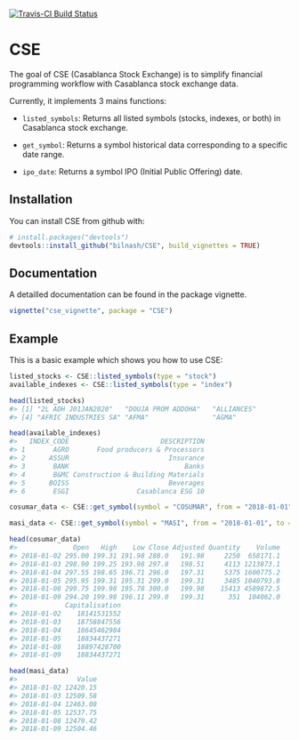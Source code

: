 
<!-- README.md is generated from README.Rmd. Please edit that file -->

[![Travis-CI Build
Status](https://travis-ci.org/bilnash/CSE.svg?branch=master)](https://travis-ci.org/bilnash/CSE)

# CSE

The goal of CSE (Casablanca Stock Exchange) is to simplify financial
programming workflow with Casablanca stock exchange data.

Currently, it implements 3 mains functions:

  - `listed_symbols`: Returns all listed symbols (stocks, indexes, or
    both) in Casablanca stock exchange.

  - `get_symbol`: Returns a symbol historical data corresponding to a
    specific date range.

  - `ipo_date`: Returns a symbol IPO (Initial Public Offering) date.

## Installation

You can install CSE from github with:

``` r
# install.packages("devtools")
devtools::install_github("bilnash/CSE", build_vignettes = TRUE)
```

## Documentation

A detailled documentation can be found in the package vignette.

``` r
vignette("cse_vignette", package = "CSE")
```

## Example

This is a basic example which shows you how to use CSE:

``` r
listed_stocks <- CSE::listed_symbols(type = "stock")
available_indexes <- CSE::listed_symbols(type = "index")

head(listed_stocks)
#> [1] "2L ADH J01JAN2020"   "DOUJA PROM ADDOHA"   "ALLIANCES"          
#> [4] "AFRIC INDUSTRIES SA" "AFMA"                "AGMA"

head(available_indexes)
#>   INDEX_CODE                       DESCRIPTION
#> 1       AGRO       Food producers & Processors
#> 2      ASSUR                         Insurance
#> 3       BANK                             Banks
#> 4       B&MC Construction & Building Materials
#> 5      BOISS                         Beverages
#> 6       ESGI                 Casablanca ESG 10
```

``` r
cosumar_data <- CSE::get_symbol(symbol = "COSUMAR", from = "2018-01-01", to = "2018-06-30", type = "stock")

masi_data <- CSE::get_symbol(symbol = "MASI", from = "2018-01-01", to = "2018-06-30", type = "index")

head(cosumar_data) 
#>              Open   High    Low Close Adjusted Quantity    Volume
#> 2018-01-02 295.00 199.31 191.98 288.0   191.98     2250  658171.1
#> 2018-01-03 298.90 199.25 193.98 297.8   198.51     4113 1213873.1
#> 2018-01-04 297.55 198.65 196.71 296.0   197.31     5375 1600775.2
#> 2018-01-05 295.95 199.31 195.31 299.0   199.31     3485 1040793.8
#> 2018-01-08 299.75 199.98 195.78 300.0   199.98    15413 4589872.5
#> 2018-01-09 294.20 199.98 196.11 299.0   199.31      351  104062.0
#>            Capitalisation
#> 2018-01-02    18141531552
#> 2018-01-03    18758847556
#> 2018-01-04    18645462984
#> 2018-01-05    18834437271
#> 2018-01-08    18897428700
#> 2018-01-09    18834437271

head(masi_data)
#>               Value
#> 2018-01-02 12420.15
#> 2018-01-03 12509.58
#> 2018-01-04 12463.08
#> 2018-01-05 12537.75
#> 2018-01-08 12479.42
#> 2018-01-09 12504.46
```
